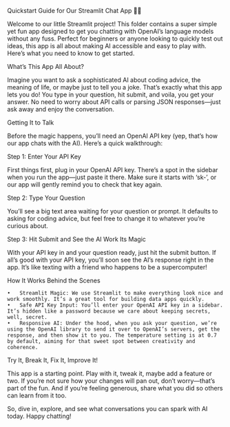 Quickstart Guide for Our Streamlit Chat App 🦜🔗

Welcome to our little Streamlit project! This folder contains a super simple yet fun app designed to get you chatting with OpenAI’s language models without any fuss. Perfect for beginners or anyone looking to quickly test out ideas, this app is all about making AI accessible and easy to play with. Here’s what you need to know to get started.

What’s This App All About?

Imagine you want to ask a sophisticated AI about coding advice, the meaning of life, or maybe just to tell you a joke. That’s exactly what this app lets you do! You type in your question, hit submit, and voila, you get your answer. No need to worry about API calls or parsing JSON responses—just ask away and enjoy the conversation.

Getting It to Talk

Before the magic happens, you’ll need an OpenAI API key (yep, that’s how our app chats with the AI). Here’s a quick walkthrough:

Step 1: Enter Your API Key

First things first, plug in your OpenAI API key. There’s a spot in the sidebar when you run the app—just paste it there. Make sure it starts with ‘sk-’, or our app will gently remind you to check that key again.

Step 2: Type Your Question

You’ll see a big text area waiting for your question or prompt. It defaults to asking for coding advice, but feel free to change it to whatever you’re curious about.

Step 3: Hit Submit and See the AI Work Its Magic

With your API key in and your question ready, just hit the submit button. If all’s good with your API key, you’ll soon see the AI’s response right in the app. It’s like texting with a friend who happens to be a supercomputer!

How It Works Behind the Scenes

	•	Streamlit Magic: We use Streamlit to make everything look nice and work smoothly. It’s a great tool for building data apps quickly.
	•	Safe API Key Input: You’ll enter your OpenAI API key in a sidebar. It’s hidden like a password because we care about keeping secrets, well, secret.
	•	Responsive AI: Under the hood, when you ask your question, we’re using the OpenAI library to send it over to OpenAI’s servers, get the response, and then show it to you. The temperature setting is at 0.7 by default, aiming for that sweet spot between creativity and coherence.

Try It, Break It, Fix It, Improve It!

This app is a starting point. Play with it, tweak it, maybe add a feature or two. If you’re not sure how your changes will pan out, don’t worry—that’s part of the fun. And if you’re feeling generous, share what you did so others can learn from it too.

So, dive in, explore, and see what conversations you can spark with AI today. Happy chatting!